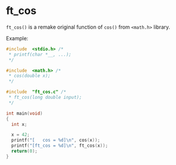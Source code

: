 # ft_cos
`ft_cos()` is a remake original function of `cos()` from `<math.h>` library.

Example:
```c
#include  <stdio.h> /*
 * printf(char *__, ...);
 */

#include  <math.h> /*
 * cos(double x);
 */

#include  "ft_cos.c" /*
 * ft_cos(long double input);
 */

int main(void)
{
  int x;

  x = 42;
  printf("[   cos = %d]\n", cos(x));
  printf("[ft_cos = %d]\n", ft_cos(x));
  return(0);
}
```

